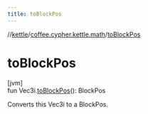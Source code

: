 ```yaml
---
title: toBlockPos
---
```

//[kettle](../../index.html)/[coffee.cypher.kettle.math](index.html)/[toBlockPos](to-block-pos.html)



# toBlockPos



[jvm]\
fun Vec3i.[toBlockPos](to-block-pos.html)(): BlockPos



Converts this Vec3i to a BlockPos.




